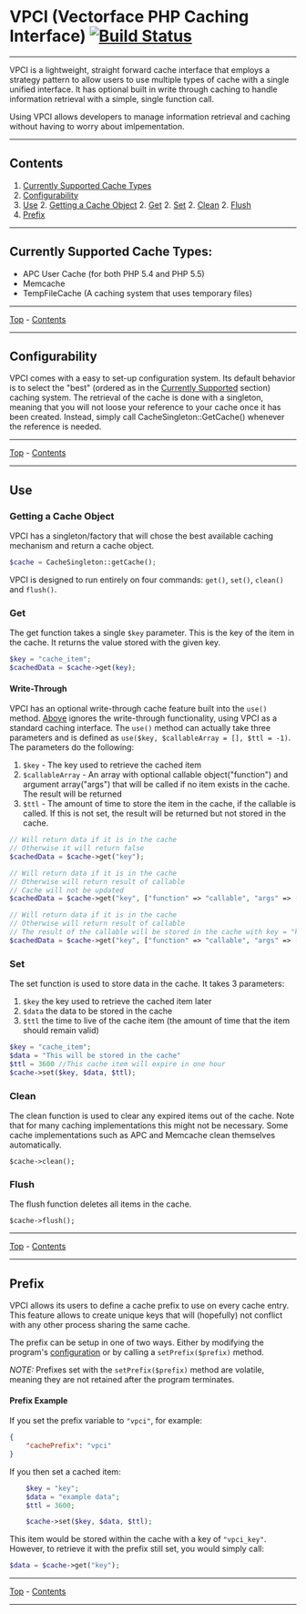 # VPCI (Vectorface PHP Caching Interface) [![Build Status](https://secure.travis-ci.org/Vectorface/vpci.png?branch=master)](http://travis-ci.org/Vectorface/vpci)
***

VPCI is a lightweight, straight forward cache interface that employs a strategy pattern to allow users to use multiple types of cache with a single unified interface.  It has optional built in write through caching to handle information retrieval with a simple, single function call.

Using VPCI allows developers to manage information retrieval and caching without having to worry about imlpementation.

***

## Contents

1. [Currently Supported Cache Types](#currently-supported-cache-types)
1. [Configurability](#configurability)
1. [Use](#use)
	2. [Getting a Cache Object](#getting-a-cache-object)
	2. [Get](#get)
	2. [Set](#set)
	2. [Clean](#clean)
	2. [Flush](#flush)
1. [Prefix](#prefix)

***

## Currently Supported Cache Types:

* APC User Cache (for both PHP 5.4 and PHP 5.5)
* Memcache
* TempFileCache (A caching system that uses temporary files)

***
[Top](#vpci-vectorface-php-caching-interface) - [Contents](#contents)
***

## Configurability

VPCI comes with a easy to set-up configuration system.  Its default behavior is to select the "best" (ordered as in the [Currently Supported](#currently-supported-cache-types) section) caching system.  The retrieval of the cache is done with a singleton, meaning that you will not loose your reference to your cache once it has been created.  Instead, simply call CacheSingleton::GetCache() whenever the reference is needed.

***
[Top](#vpci-vectorface-php-caching-interface) - [Contents](#contents)
***

## Use

### Getting a Cache Object

VPCI has a singleton/factory that will chose the best available caching mechanism and return a cache object.

```php
$cache = CacheSingleton::getCache();
```

VPCI is designed to run entirely on four commands: `get()`, `set()`, `clean()` and `flush()`.

### Get

The get function takes a single `$key` parameter.  This is the key of the item in the cache.  It returns the value stored with the given key.

```php
$key = "cache_item";
$cachedData = $cache->get(key);
```

#### Write-Through

VPCI has an optional write-through cache feature built into the `use()` method.  [Above](#get) ignores the write-through functionality, using VPCI as a standard caching interface.  The `use()` method can actually take three parameters and is defined as `use($key, $callableArray = [], $ttl = -1)`.  The parameters do the following:

1. `$key` - The key used to retrieve the cached item
1. `$callableArray` - An array with optional callable object("function") and argument array("args") that will be called if no item exists in the cache.  The result will be returned
1. `$ttl` - The amount of time to store the item in the cache, if the callable is called.  If this is not set, the result will be returned but not stored in the cache.

```php
// Will return data if it is in the cache
// Otherwise it will return false
$cachedData = $cache->get("key");

// Will return data if it is in the cache
// Otherwise will return result of callable
// Cache will not be updated
$cachedData = $cache->get("key", ["function" => "callable", "args" => []]);

// Will return data if it is in the cache
// Otherwise will return result of callable
// The result of the callable will be stored in the cache with key = "key" and ttl=3600
$cachedData = $cache->get("key", ["function" => "callable", "args" => []], 3600);
```

### Set

The set function is used to store data in the cache.  It takes 3 parameters:

1. `$key` the key used to retrieve the cached item later
1. `$data` the data to be stored in the cache
1. `$ttl` the time to live of the cache item (the amount of time that the item should remain valid)

```php
$key = "cache_item";
$data = "This will be stored in the cache"
$ttl = 3600 //This cache item will expire in one hour
$cache->set($key, $data, $ttl);
```

### Clean

The clean function is used to clear any expired items out of the cache.  Note that for many caching implementations this might not be necessary.  Some cache implementations such as APC and Memcache clean themselves automatically.

	$cache->clean();

### Flush

The flush function deletes all items in the cache.

	$cache->flush();

***
[Top](#vpci-vectorface-php-caching-interface) - [Contents](#contents)
***

## Prefix

VPCI allows its users to define a cache prefix to use on every cache entry.  This feature allows to create unique keys that will (hopefully) not conflict with any other process sharing the same cache.

The prefix can be setup in one of two ways.  Either by modifying the program's [configuration](#configurability) or by calling a `setPrefix($prefix)` method.  

*NOTE:* Prefixes set with the `setPrefix($prefix)` method are volatile, meaning they are not retained after the program terminates.

#### Prefix Example

If you set the prefix variable to `"vpci"`, for example:

```json
{
	"cachePrefix": "vpci"
}
```

If you then set a cached item:

```php
	$key = "key";
	$data = "example data";
	$ttl = 3600;

	$cache->set($key, $data, $ttl);
```
This item would be stored within the cache with a key of `"vpci_key"`.  However, to retrieve it with the prefix still set, you would simply call:

```php
$data = $cache->get("key");
```

***
[Top](#vpci-vectorface-php-caching-interface) - [Contents](#contents)
***